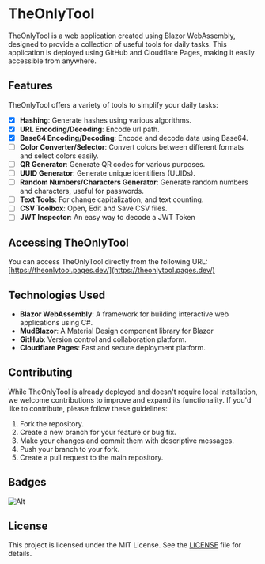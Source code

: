 # TheOnlyTool

TheOnlyTool is a web application created using Blazor WebAssembly, designed to provide a collection of useful tools for daily tasks. This application is deployed using GitHub and Cloudflare Pages, making it easily accessible from anywhere.

## Features

TheOnlyTool offers a variety of tools to simplify your daily tasks:

- [x] **Hashing**: Generate hashes using various algorithms.
- [x] **URL Encoding/Decoding**: Encode url path.
- [x] **Base64 Encoding/Decoding**: Encode and decode data using Base64.
- [ ] **Color Converter/Selector**: Convert colors between different formats and select colors easily.
- [ ] **QR Generator**: Generate QR codes for various purposes.
- [ ] **UUID Generator**: Generate unique identifiers (UUIDs).
- [ ] **Random Numbers/Characters Generator**: Generate random numbers and characters, useful for passwords.
- [ ] **Text Tools**: For change capitalization, and text counting.
- [ ] **CSV Toolbox**: Open, Edit and Save CSV files.
- [ ] **JWT Inspector**: An easy way to decode a JWT Token

## Accessing TheOnlyTool

You can access TheOnlyTool directly from the following URL:
[https://theonlytool.pages.dev/](https://theonlytool.pages.dev/)

## Technologies Used

- **Blazor WebAssembly**: A framework for building interactive web applications using C#.
- **MudBlazor**: A Material Design component library for Blazor
- **GitHub**: Version control and collaboration platform.
- **Cloudflare Pages**: Fast and secure deployment platform.

## Contributing

While TheOnlyTool is already deployed and doesn't require local installation, we welcome contributions to improve and expand its functionality. If you'd like to contribute, please follow these guidelines:

1. Fork the repository.
2. Create a new branch for your feature or bug fix.
3. Make your changes and commit them with descriptive messages.
4. Push your branch to your fork.
5. Create a pull request to the main repository.

## Badges

![Alt](https://repobeats.axiom.co/api/embed/65ff78eb34e6cf17565b78aaea1c01552a863782.svg "Repobeats analytics image")

## License

This project is licensed under the MIT License. See the [LICENSE](LICENSE) file for details.
